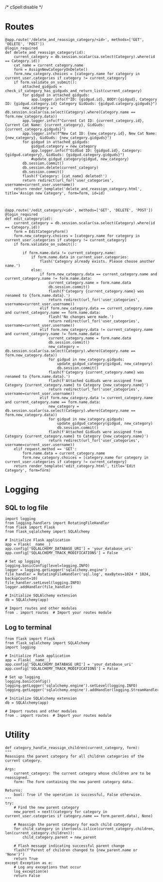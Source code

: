 /* cSpell:disable */

# Routes

    @app.route('/delete_and_reassign_category/<id>', methods=['GET', 'DELETE', 'POST'])
    @login_required
    def delete_and_reassign_category(id):
        current_category = db.session.scalar(sa.select(Category).where(id == Category.id))
        cat_name = current_category.name
        form = AssignNewCategoryOnDelete()
        form.new_category.choices = [category.name for category in current_user.categories if category != current_category]
        if form.validate_on_submit():
            attached_gidguds = check_if_category_has_gidguds_and_return_list(current_category)
            for gidgud in attached_gidguds:
                app.logger.info(f"ID: {gidgud.id}, BODY:{gidgud}, Category ID: {gidgud.category.id} Category GidGuds: {gidgud.category.gidguds}")
            new_category = db.session.scalar(sa.select(Category).where(Category.name == form.new_category.data))
            app.logger.info(f"Current Cat ID: {current_category.id}, Current Cat Name: {current_category}, GidGuds: {current_category.gidguds}")
            app.logger.info(f"New Cat ID: {new_category.id}, New Cat Name: {new_category}, GidGuds: {new_category.gidguds}")
            for gidgud in attached_gidguds:
                gidgud.category = new_category
                app.logger.info(f"GidGud ID: {gidgud.id}, Category: {gidgud.category}, GidGuds: {gidgud.category.gidguds}")
                #update_gidgud_category(gidgud, new_category)
            db.session.commit()
            db.session.delete(current_category)
            db.session.commit()
            flash(f'Category: {cat_name} deleted!')
            return redirect(url_for('user_categories', username=current_user.username))
        return render_template('delete_and_reassign_category.html', title='Assign new Category', form=form, id=id)



    @app.route('/edit_category/<id>', methods=['GET', 'DELETE', 'POST'])
    @login_required
    def edit_category(id):
        current_category = db.session.scalar(sa.select(Category).where(id == Category.id))
        form = EditCategoryForm()
        form.new_category.choices = [category.name for category in current_user.categories if category != current_category]
        if form.validate_on_submit():

            if form.name.data != current_category.name:
                if form.name.data in current_user.categories:
                    flash('Category already exists. Please choose another name.')
                else:
                    if form.new_category.data == current_category.name and current_category.name != form.name.data:
                        current_category.name = form.name.data
                        db.session.commit()
                        flash(f'Category {current_category.name} was renamed to {form.name.data}.')
                        return redirect(url_for('user_categories', username=current_user.username))
                    elif form.new_category.data == current_category.name and current_category.name == form.name.data:
                        flash('No changes were made.')
                        return redirect(url_for('user_categories', username=current_user.username))
                    elif form.new_category.data != current_category.name and current_category.name != form.name.data:
                        current_category.name = form.name.data
                        db.session.commit()
                        new_category = db.session.scalar(sa.select(Category).where(Category.name == form.new_category.data))
                        for gidgud in new_category.gidguds:
                            update_gidgud_category(gidgud, new_category)
                            db.session.commit()
                        flash(f'Category {current_category.name} was renamed to {form.name.data}.')
                        flash(f'Attached GidGuds were assigned from Category {current_category.name} to Category {new_category.name}')
                        return redirect(url_for('user_categories', username=current_user.username))
                    elif form.new_category.data != current_category.name and current_category.name == form.name.data:
                        new_category = db.session.scalar(sa.select(Category).where(Category.name == form.new_category.data))
                        for gidgud in new_category.gidguds:
                            update_gidgud_category(gidgud, new_category)
                            db.session.commit()
                        flash(f'Attached GidGuds were assigned from Category {current_category.name} to Category {new_category.name}')
                        return redirect(url_for('user_categories', username=current_user.username))
        elif request.method == 'GET':
            form.name.data = current_category.name
            form.new_category.choices = [category.name for category in current_user.categories if category != current_category]
        return render_template('edit_category.html', title='Edit Category', form=form)

# Logging

## SQL to log file

    import logging
    from logging.handlers import RotatingFileHandler
    from flask import Flask
    from flask_sqlalchemy import SQLAlchemy

    # Initialize Flask application
    app = Flask(__name__)
    app.config['SQLALCHEMY_DATABASE_URI'] = 'your_database_uri'
    app.config['SQLALCHEMY_TRACK_MODIFICATIONS'] = False

    # Set up logging
    logging.basicConfig(level=logging.INFO)
    logger = logging.getLogger('sqlalchemy.engine')
    file_handler = RotatingFileHandler('sql.log', maxBytes=1024 * 1024, backupCount=10)
    file_handler.setLevel(logging.INFO)
    logger.addHandler(file_handler)

    # Initialize SQLAlchemy extension
    db = SQLAlchemy(app)

    # Import routes and other modules
    from . import routes  # Import your routes module

## Log to terminal

    from flask import Flask
    from flask_sqlalchemy import SQLAlchemy
    import logging

    # Initialize Flask application
    app = Flask(__name__)
    app.config['SQLALCHEMY_DATABASE_URI'] = 'your_database_uri'
    app.config['SQLALCHEMY_TRACK_MODIFICATIONS'] = False

    # Set up logging
    logging.basicConfig()
    logging.getLogger('sqlalchemy.engine').setLevel(logging.INFO)
    logging.getLogger('sqlalchemy.engine').addHandler(logging.StreamHandler())

    # Initialize SQLAlchemy extension
    db = SQLAlchemy(app)

    # Import routes and other modules
    from . import routes  # Import your routes module

# Utility

    def category_handle_reassign_children(current_category, form):
    """
    Reassigns the parent category for all children categories of the current category.

    Args:
        current_category: The current category whose children are to be reassigned.
        form: The form containing the new parent category data.

    Returns:
        bool: True if the operation is successful, False otherwise.
    """
    try:
        # Find the new parent category
        new_parent = next((category for category in current_user.categories if category.name == form.parent.data), None)

        # Reassign the parent category for each child category
        for child_category in itertools.islice(current_category.children, len(current_category.children)):
            child_category.parent = new_parent

        # Flash message indicating successful parent change
        flash(f"Parent of children changed to {new_parent.name or 'None'}")
        return True
    except Exception as e:
        # Log any exceptions that occur
        log_exception(e)
        return False

